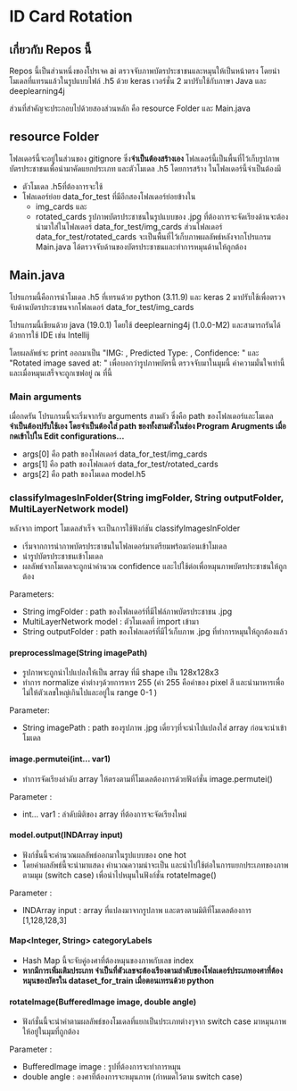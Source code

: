 # ID Card Rotation
## เกี่ยวกับ Repos นี้
Repos นี้เป็นส่วนหนึ่งของโปรเจค ai ตรวจจับภาพบัตรประชาชนและหมุนให้เป็นหน้าตรง โดยนำโมเดลที่แทรนแล้วในรูปแบบไฟล์ .h5 ด้วย keras เวอร์ชั่น 2 มาปรับใช้กับภาษา Java และ deeplearning4j

ส่วนที่สำคัญจะประกอบไปด้วยสองส่วนหลัก คือ resource Folder และ Main.java

## resource Folder 
โฟลเดอร์นี้จะอยู่ในส่วนของ gitignore ซึ่ง**จำเป็นต้องสร้างเอง** 
โฟลเดอร์นี้เป็นพื้นที่ไว้เก็บรูปภาพบัตรประชาชนเพื่อนำมาคัดแยกประเภท และตัวโมเดล .h5 โดยการสร้าง ในโฟลเดอร์นี้จำเป็นต้องมี
 - ตัวโมเดล .h5ที่ต้องการจะใช้
 - โฟลเดอร์ย่อย data_for_test ที่มีอีกสองโฟลเดอร์ย่อยข้างใน
     - img_cards และ
     - rotated_cards
รูปภาพบัตรประชาชนในรูปแบบของ .jpg ที่ต้องการจะจัดเรียงด้านจะต้องนำมาใส่ในโฟลเดอร์ data_for_test/img_cards ส่วนโฟลเดอร์  data_for_test/rotated_cards จะเป็นพื้นที่ไว้เก็บภาพผลลัพธ์หลังจากโปรแกรม Main.java ได้ตรวจจับด้านของบัตรประชาชนและทำการหมุนด้านให้ถูกต้อง

## Main.java
โปรแกรมนี้คือการนำโมเดล .h5 ที่เทรนด้วย python (3.11.9) และ keras 2 มาปรับใช้เพื่อตรวจจับด้านบัตรประชาชนจากโฟลเดอร์ data_for_test/img_cards

โปรแกรมนี้เขียนด้วย java (19.0.1) โดยใช้ deeplearning4j (1.0.0-M2) และสามารถรันได้ด้วยการใช้ IDE เช่น Intellij 

โดยผลลัพธ์จะ print ออกมาเป็น "IMG: , Predicted Type: , Confidence: " และ "Rotated image saved at: " เพื่อบอกว่ารูปภาพบัตรนี้ ตรวจจับมาในมุมนี้ ค่าความมั่นใจเท่านี้ และเมื่อหมุนเสร็จจะถูกเซฟอยู่ ณ ที่นี้

### Main arguments
เมื่อกดรัน โปรแกรมนี้จะเริ่มจากรับ arguments สามตัว ซึ่งคือ path ของโฟลเดอร์และโมเดล **จำเป็นต้องปรับใช้เอง โดยจำเป็นต้องใส่ path ของทั้งสามตัวในช่อง Program Arugments เมื่อกดเข้าไปใน Edit configurations...**
- args[0] คือ path ของโฟลเดอร์ data_for_test/img_cards
- args[1] คือ path ของโฟลเดอร์ data_for_test/rotated_cards
- args[2] คือ path ของโมเดล model.h5

### classifyImagesInFolder(String imgFolder, String outputFolder, MultiLayerNetwork model)
หลังจาก import โมเดลสำเร็จ จะเป็นการใช้ฟังก์ชัน classifyImagesInFolder 
- เริ่มจากการนำภาพบัตรประชาชนในโฟลเดอร์มาเตรียมพร้อมก่อนเข้าโมเดล
- นำรูปบัตรประชาชนเข้าโมเดล
- ผลลัพธ์จากโมเดลจะถูกนำคำนวณ confidence และไปใช้ต่อเพื่อหมุนภาพบัตรประชาชนให้ถูกต้อง

 Parameters:
- String imgFolder : path ของโฟลเดอร์ที่มีไฟล์ภาพบัตรประชาชน .jpg 
- MultiLayerNetwork model : ตัวโมเดลที่ import เข้ามา
- String outputFolder : path ของโฟลเดอร์ที่มีไว้เก็บภาพ .jpg ที่ทำการหมุนให้ถูกต้องแล้ว

#### preprocessImage(String imagePath)
  - รูปภาพจะถูกนำไปแปลงให้เป็น array ที่มี shape เป็น 128x128x3
  - ทำการ normalize ค่าต่างๆด้วยการหาร 255 (ค่า 255 คือค่าของ pixel สี และนำมาหารเพื่อไม่ให้ตัวเลขใหญ่เกินไปและอยู่ใน range 0-1 )

Parameter:
- String imagePath : path ของรูปภาพ .jpg เดี่ยวๆที่จะนำไปแปลงใส่ array ก่อนจะนำเข้าโมเดล

#### image.permutei(int... var1)
  - ทำการจัดเรียงลำดับ array ให้ตรงตามที่โมเดลต้องการด้วยฟังก์ชั่น image.permutei()

Parameter :
- int... var1 : ลำดับมิติของ array ที่ต้องการจะจัดเรียงใหม่

#### model.output(INDArray input)
  - ฟังก์ชั่นนี้จะคำนวณผลลัพธ์ออกมาในรูปแบบของ one hot
  - โดยค่าผลลัพธ์นี้จะนำมาแสดง คำนวณความน่าจะเป็น และนำไปใช้ต่อในการแยกประเภทของภาพตามมุม (switch case) เพื่อนำไปหมุนในฟังก์ชั่น rotateImage()

Parameter :
- INDArray input : array ที่แปลงมาจากรูปภาพ และตรงตามมิติที่โมเดลต้องการ [1,128,128,3]

#### Map<Integer, String> categoryLabels
  - Hash Map นี้จะจับคู่องศาที่ต้องหมุนของภาพกับเลข index
  - **หากมีการเพิ่มเติมประเภท จำเป็นที่ตัวเลขจะต้องเรียงตามลำดับของโฟลเดอร์ประเภทองศาที่ต้องหมุนของบัตรใน dataset_for_train เมื่อตอนเทรนด้วย python**

#### rotateImage(BufferedImage image, double angle)
  - ฟังก์ชั่นนี้จะนำค่าตามผลลัพธ์ของโมเดลที่แยกเป็นประเภทต่างๆจาก switch case มาหมุนภาพให้อยู่ในมุมที่ถูกต้อง

Parameter : 
- BufferedImage image : รูปที่ต้องการจะทำการหมุน
- double angle : องศาที่ต้องการจะหมุนภาพ (กำหมดไว้ตาม switch case)


